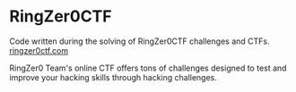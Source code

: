# RingZer0CTF

Code written during the solving of RingZer0CTF challenges and CTFs.
[ringzer0ctf.com](https://ringzer0ctf.com/)

RingZer0 Team's online CTF offers tons of challenges designed to test and improve your hacking skills through hacking challenges.
